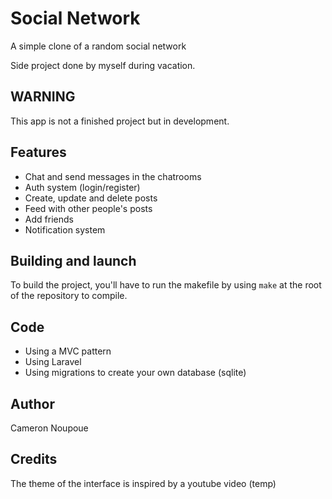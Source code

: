 # Social Network
A simple clone of a random social network

Side project done by myself during vacation.

## WARNING
This app is not a finished project but in development.

## Features
- Chat and send messages in the chatrooms
- Auth system (login/register)
- Create, update and delete posts
- Feed with other people's posts
- Add friends
- Notification system
  
## Building and launch

To build the project, you'll have to run the makefile by using `make` at the root of the repository to compile.

## Code 

* Using a MVC pattern
* Using Laravel
* Using migrations to create your own database (sqlite)
  
## Author

Cameron Noupoue

## Credits
The theme of the interface is inspired by a youtube video (temp)


